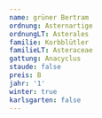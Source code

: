 ```yaml
---
name: grüner Bertram
ordnung: Asternartige
ordnungLT: Asterales
familie: Korbblütler
familieLT: Asteraceae
gattung: Anacyclus
staude: false
preis: B
jahr: '1'
winter: true
karlsgarten: false
---
```

